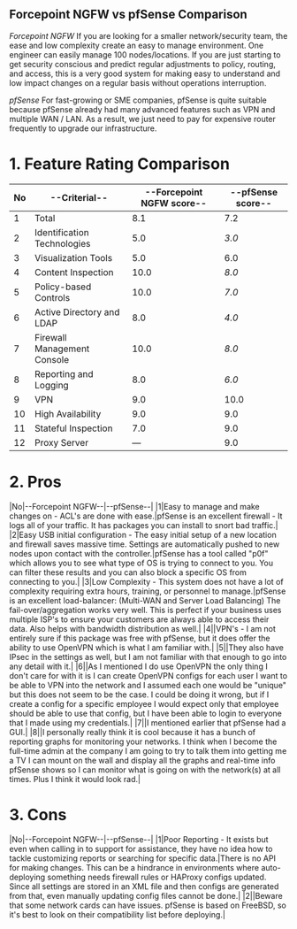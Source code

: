 Forcepoint NGFW vs pfSense Comparison
---

*_Forcepoint NGFW_*
	If you are looking for a smaller network/security team, the ease and low complexity create an easy to manage environment. 
	One engineer can easily manage 100 nodes/locations. 
	If you are just starting to get security conscious and predict regular adjustments to policy, routing, and access, this is a very good system for making easy to understand and low impact changes on a regular basis without operations interruption.

*_pfSense_*
	For fast-growing or SME companies, pfSense is quite suitable because pfSense already had many advanced features such as VPN and multiple WAN / LAN. 
	As a result, we just need to pay for expensive router frequently to upgrade our infrastructure.

# 1. Feature Rating Comparison
|No|--Criterial--|--Forcepoint NGFW score--|--pfSense score--|
|--|-------------|-------------------------|-----------------|
|1|Total|8.1|7.2|
|2|Identification Technologies|5.0|*3.0*|
|3|Visualization Tools|5.0|6.0|
|4|Content Inspection|10.0|*8.0*|
|5|Policy-based Controls|10.0|*7.0*|
|6|Active Directory and LDAP|8.0|*4.0*|
|7|Firewall Management Console|10.0|*8.0*|
|8|Reporting and Logging|8.0|*6.0*|
|9|VPN|9.0|10.0|
|10|High Availability|9.0|9.0|
|11|Stateful Inspection|7.0|9.0|
|12|Proxy Server|—|9.0

# 2. Pros
|No|--Forcepoint NGFW--|--pfSense--|
|1|Easy to manage and make changes on - ACL's are done with ease.|pfSense is an excellent firewall - It logs all of your traffic. It has packages you can install to snort bad traffic.|
|2|Easy USB initial configuration - The easy initial setup of a new location and firewall saves massive time. Settings are automatically pushed to new nodes upon contact with the controller.|pfSense has a tool called "p0f" which allows you to see what type of OS is trying to connect to you. You can filter these results and you can also block a specific OS from connecting to you.|
|3|Low Complexity - This system does not have a lot of complexity requiring extra hours, training, or personnel to manage.|pfSense is an excellent load-balancer: (Multi-WAN and Server Load Balancing) The fail-over/aggregation works very well. This is perfect if your business uses multiple ISP's to ensure your customers are always able to access their data. Also helps with bandwidth distribution as well.|
|4||VPN's - I am not entirely sure if this package was free with pfSense, but it does offer the ability to use OpenVPN which is what I am familiar with.|
|5||They also have IPsec in the settings as well, but I am not familiar with that enough to go into any detail with it.|
|6||As I mentioned I do use OpenVPN the only thing I don't care for with it is I can create OpenVPN configs for each user I want to be able to VPN into the network and I assumed each one would be "unique" but this does not seem to be the case. I could be doing it wrong, but if I create a config for a specific employee I would expect only that employee should be able to use that config, but I have been able to login to everyone that I made using my credentials.|
|7||I mentioned earlier that pfSense had a GUI.|
|8||I personally really think it is cool because it has a bunch of reporting graphs for monitoring your networks. I think when I become the full-time admin at the company I am going to try to talk them into getting me a TV I can mount on the wall and display all the graphs and real-time info pfSense shows so I can monitor what is going on with the network(s) at all times. Plus I think it would look rad.|

# 3. Cons
|No|--Forcepoint NGFW--|--pfSense--|
|1|Poor Reporting - It exists but even when calling in to support for assistance, they have no idea how to tackle customizing reports or searching for specific data.|There is no API for making changes. This can be a hindrance in environments where auto-deploying something needs firewall rules or HAProxy configs updated. Since all settings are stored in an XML file and then configs are generated from that, even manually updating config files cannot be done.|
|2||Beware that some network cards can have issues. pfSense is based on FreeBSD, so it's best to look on their compatibility list before deploying.|